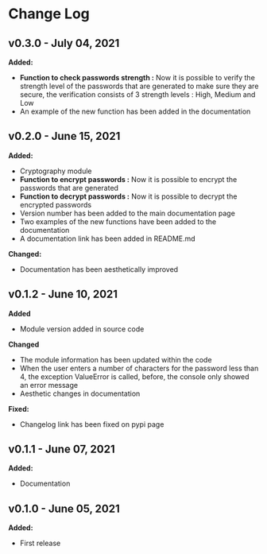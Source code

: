 # Change Log
## v0.3.0 - July 04, 2021
**Added:**

* **Function to check passwords strength :** Now it is possible to verify the strength level of the passwords that are generated to make sure they are secure,
  the verification consists of 3 strength levels : High, Medium and Low
* An example of the new function has been added in the documentation

## v0.2.0 - June 15, 2021
**Added:**

* Cryptography module
* **Function to encrypt passwords :**  Now it is possible to encrypt the passwords that are generated
* **Function to decrypt passwords :** Now it is possible to decrypt the encrypted passwords
* Version number has been added to the main documentation page
* Two examples of the new functions have been added to the documentation
* A documentation link has been added in README.md


**Changed:**

* Documentation has been aesthetically improved
## v0.1.2 - June 10, 2021

**Added**

* Module version added in source code

**Changed**

* The module information has been updated within the code
* When the user enters a number of characters for the password less than 4, the exception ValueError is called, before, the console only showed an error message
* Aesthetic changes in documentation

**Fixed:**

* Changelog link has been fixed on pypi page

## v0.1.1 - June 07, 2021

**Added:**

* Documentation

## v0.1.0 - June 05, 2021

**Added:**

* First release
